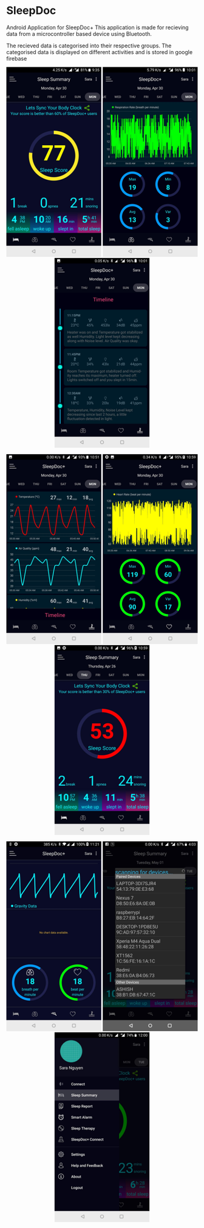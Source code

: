 # SleepDoc
Android Application for SleepDoc+
This application is made for recieving data from a microcontroller based device using Bluetooth.

The recieved data is categorised into their respective groups. The categorised data is displayed on different activities and is stored in google firebase

<p align="center">
  <img src="/Screenshot_20180430-213553.jpg" width="250" alt="Main Activity">
  <img src="/Screenshot_20180430-220131.jpg" width="250" alt="Main Activity">
  <img src="/Screenshot_20180430-220155.jpg" width="250" alt="Main Activity">
</p>


<p align="center">
  <img src="/Screenshot_20180430-225120.jpg" width="250" alt="Main Activity">
  <img src="/Screenshot_20180430-225921.jpg" width="250" alt="Main Activity">
  <img src="/Screenshot_20180430-225949.jpg" width="250" alt="Main Activity">
</p>


<p align="center">
  <img src="/Screenshot_20180430-232126.jpg" width="250" alt="Main Activity">
  <img src="/Screenshot_20180501-160351.jpg" width="250" alt="Main Activity">
  <img src="/Screenshot_20180501-120047.jpg" width="250" alt="Main Activity">
</p>
